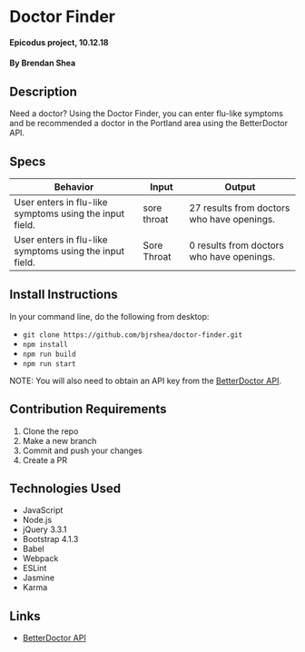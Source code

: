 # Doctor Finder

#### Epicodus project, 10.12.18

#### By Brendan Shea

## Description

Need a doctor? Using the Doctor Finder, you can enter flu-like symptoms and be recommended a doctor in the Portland area using the BetterDoctor API.

## Specs

| Behavior | Input | Output |
|----------|-------|--------|
| User enters in flu-like symptoms using the input field. | sore throat | 27 results from doctors who have openings. |
| User enters in flu-like symptoms using the input field. | Sore Throat | 0 results from doctors who have openings. |

## Install Instructions

In your command line, do the following from desktop:

* `git clone https://github.com/bjrshea/doctor-finder.git`
* `npm install`
* `npm run build`
* `npm run start`

NOTE: You will also need to obtain an API key from the [BetterDoctor API](https://developer.betterdoctor.com/).

## Contribution Requirements

1. Clone the repo
1. Make a new branch
1. Commit and push your changes
1. Create a PR

## Technologies Used

* JavaScript
* Node.js
* jQuery 3.3.1
* Bootstrap 4.1.3
* Babel
* Webpack
* ESLint
* Jasmine
* Karma

## Links

* [BetterDoctor API](https://developer.betterdoctor.com/)
